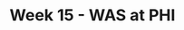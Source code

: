 ---
layout: game
title: Week 15 - WAS at PHI
season: 2021
game_id: 2021_15_WAS_PHI
away_team: WAS
home_team: PHI
---